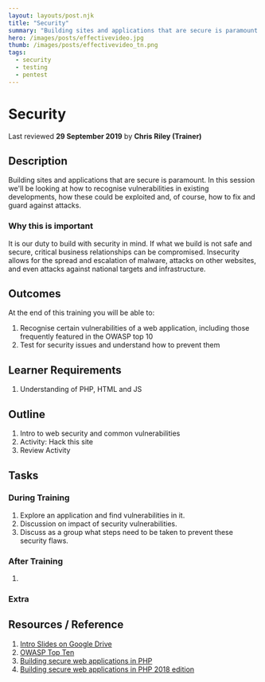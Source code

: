 ```yaml
---
layout: layouts/post.njk
title: "Security"
summary: "Building sites and applications that are secure is paramount. In this session we'll be looking at how to recognise vulnerabilities in existing developments, how these could be exploited and, of course, how to fix and guard against attacks."
hero: /images/posts/effectivevideo.jpg
thumb: /images/posts/effectivevideo_tn.png
tags:
  - security
  - testing
  - pentest
---
```


# Security
Last reviewed **29 September 2019** by **Chris Riley (Trainer)**

## Description
Building sites and applications that are secure is paramount. In this session we'll be looking at how to recognise vulnerabilities in existing developments, how these could be exploited and, of course, how to fix and guard against attacks.

### Why this is important
It is our duty to build with security in mind. If what we build is not safe and secure, critical business relationships can be compromised. Insecurity allows for the spread and escalation of malware, attacks on other websites, and even attacks against national targets and infrastructure.

## Outcomes

At the end of this training you will be able to:
1. Recognise certain vulnerabilities of a web application, including those frequently featured in the OWASP top 10
1. Test for security issues and understand how to prevent them

## Learner Requirements

1. Understanding of PHP, HTML and JS 

## Outline

1. Intro to web security and common vulnerabilities
1. Activity: Hack this site
1. Review Activity

## Tasks

### During Training
1. Explore an application and find vulnerabilities in it.
1. Discussion on impact of security vulnerabilities.
1. Discuss as a group what steps need to be taken to prevent these security flaws.

### After Training
1.

### Extra

## Resources / Reference

1. [Intro Slides on Google Drive](#)
1. [OWASP Top Ten](https://www.owasp.org/index.php/Category:OWASP_Top_Ten_Project)
1. [Building secure web applications in PHP](https://paragonie.com/blog/2015/09/building-secure-web-applications-in-php)
1. [Building secure web applications in PHP 2018 edition](https://paragonie.com/blog/2017/12/2018-guide-building-secure-php-software)
